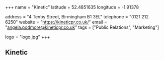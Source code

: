 +++
name = "Kinetic"
latitude = 52.4851635
longitude = -1.91378

address = "4 Tenby Street, Birmingham B1 3EL"
telephone = "0121 212 6250"
website = "https://kineticpr.co.uk/"
email = "angela.podmore@kineticpr.co.uk"
tags = ["Public Relations", "Marketing"]

logo = "logo.jpg"
+++

## Kinetic
